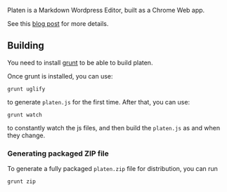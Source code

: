 Platen is a Markdown Wordpress Editor, built as a Chrome Web app.

See this [blog post][blog-post] for more details.

## Building ##

You need to install [grunt][grunt] to be able to build platen.

Once grunt is installed, you can use:

    grunt uglify

to generate `platen.js` for the first time. After that, you can use:

    grunt watch

to constantly watch the js files, and then build the `platen.js` as
and when they change.

### Generating packaged ZIP file ###

To generate a fully packaged `platen.zip` file for distribution, you can run

    grunt zip

[blog-post]: http://tatiyants.com/introducing-platen-markdown-wordpress-editor-2/
[grunt]: http://gruntjs.com/
